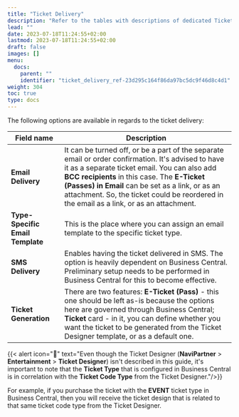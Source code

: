 ```yaml
---
title: "Ticket Delivery"
description: "Refer to the tables with descriptions of dedicated Ticket Delivery fields."
lead: ""
date: 2023-07-18T11:24:55+02:00
lastmod: 2023-07-18T11:24:55+02:00
draft: false
images: []
menu:
  docs:
    parent: ""
    identifier: "ticket_delivery_ref-23d295c164f86da97bc5dc9f46d8c4d1"
weight: 304
toc: true
type: docs
---
```


The following options are available in regards to the ticket delivery:

| Field name      | Description |
| ----------- | ----------- |
| **Email Delivery** | It can be turned off, or be a part of the separate email or order confirmation. It's advised to have it as a separate ticket email. You can also add **BCC recipients** in this case. The **E-Ticket (Passes) in Email** can be set as a link, or as an attachment. So, the ticket could be reordered in the email as a link, or as an attachment. |
| **Type-Specific Email Template** | This is the place where you can assign an email template to the specific ticket type. |
| **SMS Delivery** | Enables having the ticket delivered in SMS. The option is heavily dependent on Business Central. Preliminary setup needs to be performed in Business Central for this to become effective. |
| **Ticket Generation** | There are two features: **E-Ticket (Pass)** - this one should be left as-is because the options here are governed through Business Central; **Ticket** card - in it, you can define whether you want the ticket to be generated from the Ticket Designer template, or as a default one. |

  {{< alert icon="📝" text="Even though the Ticket Designer (<b>NaviPartner</b> > <b>Entertainment</b> > <b>Ticket Designer</b>) isn't described in this guide, it's important to note that the <b>Ticket Type</b> that is configured in Business Central is in correlation with the <b>Ticket Code Type</b> from the Ticket Designer."/>}}

For example, if you purchase the ticket with the **EVENT** ticket type in Business Central, then you will receive the ticket design that is related to that same ticket code type from the Ticket Designer. 